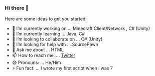 ### Hi there 👋



Here are some ideas to get you started:

- 🔭 I’m currently working on ... Minecraft Client/Network , C# (Unity)
- 🌱 I’m currently learning ... Java, C#
- 👯 I’m looking to collaborate on ... C# (Unity)
- 🤔 I’m looking for help with ... SourcePawn
- 💬 Ask me about ... HTML
- 📫 How to reach me: ... [Twitter](https://twitter.com/lastroundval)
- 😄 Pronouns: ... He/Him
- ⚡ Fun fact: ... I wrote my first script when i was 7

